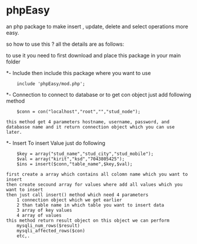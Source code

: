 # phpEasy
an php package to make insert ,  update, delete and select operations more easy.  

so how to use this ? 
all the details are as follows:


to use it you need to first download and place this package in your main folder

*- Include
    then include this package where you want to use

        include 'phpEasy/mod.php';


*- Connection
    to connect to database or to get con object just add following method
    
        $conn = con("localhost","root","","stud_node");
        
    this method get 4 parameters hostname, username, password, and databasse name and it return connection object which you can use later.
    

*- Insert
    To insert Value just do following
    
        $key = array("stud_name","stud_city","stud_mobile");
        $val = array("kirit","ksd","7043805425");
        $ins = insert($conn,"table_name",$key,$val);
        
    first create a array which contains all colomn name which you want to insert
    then create secound array for values where add all values which you want to insert
    then just call insert() method which need 4 parameters 
        1 connection object which we get earlier 
        2 than table name in which table you want to insert data
        3 array of key values
        4 array of values 
    this method return result object on this object we can perform 
        mysqli_num_rows($result)
        mysqli_affected_rows($con)
        etc,.
        
        
    
